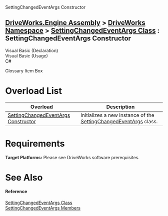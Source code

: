 SettingChangedEventArgs Constructor   
  
[DriveWorks.Engine Assembly](topic2156.md) > [DriveWorks Namespace](topic2159.md) > [SettingChangedEventArgs Class](topic5288.md) : SettingChangedEventArgs Constructor  
---  
  
Visual Basic (Declaration)    
Visual Basic (Usage)    
C# 

Glossary Item Box

# Overload List

Overload| Description  
---|---  
[SettingChangedEventArgs Constructor](topic5295.md)| Initializes a new instance of the [SettingChangedEventArgs](topic5288.md) class.   
  
# Requirements

**Target Platforms:** Please see DriveWorks software prerequisites.

# See Also

#### Reference

[SettingChangedEventArgs Class](topic5288.md)   
[SettingChangedEventArgs Members](topic5289.md)


